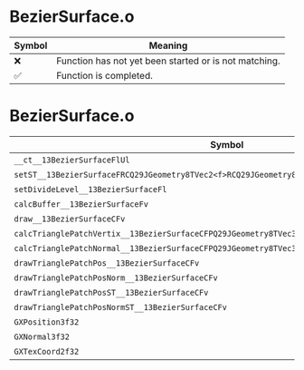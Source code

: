 # BezierSurface.o
| Symbol | Meaning 
| ------------- | ------------- 
| :x: | Function has not yet been started or is not matching. 
| :white_check_mark: | Function is completed. 


# BezierSurface.o
| Symbol | Decompiled? |
| ------------- | ------------- |
| `__ct__13BezierSurfaceFlUl` | :x: |
| `setST__13BezierSurfaceFRCQ29JGeometry8TVec2<f>RCQ29JGeometry8TVec2<f>RCQ29JGeometry8TVec2<f>` | :x: |
| `setDivideLevel__13BezierSurfaceFl` | :x: |
| `calcBuffer__13BezierSurfaceFv` | :x: |
| `draw__13BezierSurfaceCFv` | :x: |
| `calcTrianglePatchVertix__13BezierSurfaceCFPQ29JGeometry8TVec3<f>` | :x: |
| `calcTrianglePatchNormal__13BezierSurfaceCFPQ29JGeometry8TVec3<f>` | :x: |
| `drawTrianglePatchPos__13BezierSurfaceCFv` | :x: |
| `drawTrianglePatchPosNorm__13BezierSurfaceCFv` | :x: |
| `drawTrianglePatchPosST__13BezierSurfaceCFv` | :x: |
| `drawTrianglePatchPosNormST__13BezierSurfaceCFv` | :x: |
| `GXPosition3f32` | :x: |
| `GXNormal3f32` | :x: |
| `GXTexCoord2f32` | :x: |
